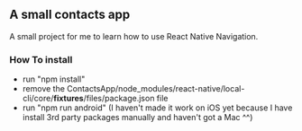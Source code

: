## A small contacts app

A small project for me to learn how to use React Native Navigation.

### How To install

- run "npm install"
- remove the ContactsApp/node_modules/react-native/local-cli/core/__fixtures__/files/package.json file
- run "npm run android" 
(I haven't made it work on iOS yet because I have install 3rd party packages manually and haven't got a Mac ^^)